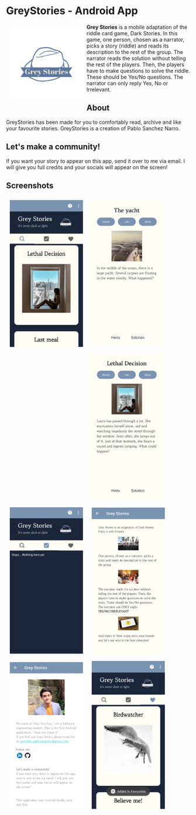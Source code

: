 # GreyStories - Android App

<img src="/app/src/main/res/drawable-mdpi/greystorytransparentblue.png" align="left"
width="200" hspace="10" vspace="10">

<b>Grey Stories</b> is a mobile adaptation of the riddle card game, Dark Stories. In this game, one
person, chosen as a narrator, picks a story (riddle) and reads its description to the rest of
the group. The narrator reads the solution without telling the rest of the players. Then, the
players have to make questions to solve the riddle. These should be Yes/No questions. The
narrator can only reply Yes, No or Irrelevant.


## About

GreyStories has been made for you to comfortably read, archive and like your favourite stories.
GreyStories is a creation of Pablo Sanchez Narro.


## Let's make a community!

If you want your story to appear on this app, send it over to me via email. I will give you
full credits and your socials will appear on the screen!


## Screenshots

[<img src="/Screenshots/GreyStories01.jpg" align="left"
width="200"
    hspace="10" vspace="10">](/Screenshots/GreyStories01.jpg)
[<img src="/Screenshots/GreyStories02.jpg" align="center"
width="200"
    hspace="10" vspace="10">](/Screenshots/GreyStories02.jpg)
[<img src="/Screenshots/GreyStories03.jpg" align="center"
width="200"
    hspace="10" vspace="10">](/Screenshots/GreyStories03.jpg)
[<img src="/Screenshots/GreyStories04.jpg" align="center"
width="200"
    hspace="10" vspace="10">](/Screenshots/GreyStories04.jpg)
[<img src="/Screenshots/GreyStories05.jpg" align="center"
width="200"
    hspace="10" vspace="10">](/Screenshots/GreyStories05.jpg)
[<img src="/Screenshots/GreyStories06.jpg" align="center"
width="200"
    hspace="10" vspace="10">](/Screenshots/GreyStories06.jpg)
[<img src="/Screenshots/GreyStories07.jpg" align="center"
width="200"
    hspace="10" vspace="10">](/Screenshots/GreyStories07.jpg)
